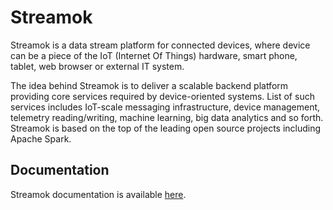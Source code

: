 # Streamok

Streamok is a data stream platform for connected devices, where device can be a piece of the IoT (Internet Of Things) hardware, smart phone, tablet, web browser or external IT system.

The idea behind Streamok is to deliver a scalable backend platform providing core services required by device-oriented systems. List of such services includes IoT-scale messaging infrastructure, device management, telemetry reading/writing, machine learning, big data analytics and so forth.
Streamok is based on the top of the leading open source projects including Apache Spark.

## Documentation

Streamok documentation is available [here](https://streamok.gitbooks.io/streamok/content).